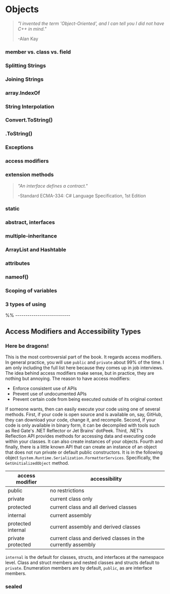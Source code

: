 # Objects

> _"I invented the term 'Object-Oriented', and I can tell you I did not have C++ in mind."_
>
> -Alan Kay

### member vs. class vs. field

### Splitting Strings

### Joining Strings

### array.IndexOf

### String Interpolation

### Convert.ToString()

### .ToString()

### Exceptions

### access modifiers

### extension methods

> _"An interface defines a contract."_
>
> -Standard ECMA-334: C# Language Specification, 1st Edition


### static

### abstract, interfaces

### multiple-inheritance

### ArrayList and Hashtable

### attributes

### nameof()

### Scoping of variables

### 3 types of using

%% ---------------------------

## Access Modifiers and Accessibility Types

### Here be dragons!

This is the most controversial part of the book.  It regards access modifiers.  In general practice, you will use `public` and `private` about 99% of the time.  I am only including the full list here because they comes up in job interviews.  The idea behind access modifiers make sense, but in practice, they are nothing but annoying.  The reason to have access modifiers:

* Enforce consistent use of APIs
* Prevent use of undocumented APIs
* Prevent certain code from being executed outside of its original context

If someone wants, then can easily execute your code using one of several methods.  First, if your code is open source and is available on, say, GitHub, they can download your code, change it, and recompile.  Second, if your code is only available in binary form, it can be decompiled with tools such as Red Gate's .NET Reflector or Jet Brains' dotPeek.  Third, .NET's Reflection API provides methods for accessing data and executing code within your classes.  It can also create instances of your objects.  Fourth and finally, there is a little known API that can create an instance of an object that does not run private or default public constructors.  It is in the following object `System.Runtime.Serialization.FormatterServices`.  Specifically, the `GetUnitializedObject` method.

| access modifier | accessibility |
|-----------------|---------------|
| public | no restrictions |
| private | current class only |
| protected | current class and all derived classes |
| internal | current assembly |
| protected internal | current assembly and derived classes |
| private protected | current class and derived classes in the currently assembly |

`internal` is the default for classes, structs, and interfaces at the namespace level.  Class and struct members and nested classes and structs default to `private`.  Enumeration members are by default,  `public`, as are interface members.

### sealed

